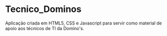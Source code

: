 # Tecnico_Dominos
Aplicação criada em HTML5, CSS e Javascript para servir como material de apoio aos técnicos de TI da Domino's.
